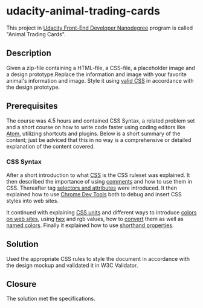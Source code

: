 # udacity-animal-trading-cards
This project in [Udacity Front-End Developer Nanodegree](https://www.udacity.com/course/front-end-web-developer-nanodegree--nd001) program is called "Animal Trading Cards".

## Description
Given a zip-file containing a HTML-file, a CSS-file, a placeholder image and a design prototype.Replace the information and image with your favorite animal's information and image. Style it using [valid CSS](https://jigsaw.w3.org/css-validator/) in accordance with the design prototype. 

## Prerequisites
The course was 4.5 hours and contained CSS Syntax, a related problem set and a short course on how to write code faster using coding editors like [Atom](https://atom.io/), utilizing shortcuts and plugins. Below is a short summary of the content; just be adviced that this in no way is a comprehensive or detailed explanation of the content covered.

### CSS Syntax

After a short introduction to what [CSS](https://developer.mozilla.org/en-US/docs/Web/CSS/Reference) is the CSS ruleset was explained. It then described the importance of using [comments](https://en.wikipedia.org/wiki/Comment_(computer_programming)) and how to use them in CSS. Thereafter tag [selectors and attributes](https://css-tricks.com/almanac/) were introduced. It then explained how to use [Chrome Dev Tools](https://developers.google.com/web/tools/chrome-devtools/) both to debug and insert CSS styles into web sites.

It continued with explaining [CSS units](https://developer.mozilla.org/en-US/docs/Web/CSS/length) and different ways to introduce [colors on web sites](https://en.wikipedia.org/wiki/Web_colors#Shorthand_hexadecimal_form), using [hex](https://en.wikipedia.org/wiki/Hexadecimal) and rgb values, how to [convert](http://hex.colorrrs.com/) them as well as [named colors](https://css-tricks.com/snippets/css/named-colors-and-hex-equivalents/). Finally it explained how to use [shorthand properties](https://developer.mozilla.org/en-US/docs/Web/CSS/Shorthand_properties).

## Solution
Used the appropriate CSS rules to style the document in accordance with the design mockup and validated it in W3C Validator.

## Closure
The solution met the specifications.
